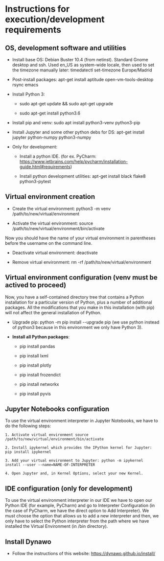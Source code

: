 
# Instructions for execution/development requirements

## OS, development software and utilities

- Install base OS: Debian Buster 10.4 (from netinst). Standard Gnome desktop and ssh. Used en_US as system-wide locale, then used to set the timezone manually later: timedatectl set-timezone Europe/Madrid

- Post-install packages: apt-get install aptitude open-vm-tools-desktop rsync emacs

- Install Python 3: 

	- sudo apt-get update && sudo apt-get upgrade

	- sudo apt-get install python3.6

- Install pip and venv: sudo apt install python3-venv python3-pip

- Install Jupyter and some other python debs for DS: apt-get install jupyter python-numpy python3-numpy

- Only for development:

	- Install a python IDE. (for ex. PyCharm: https://www.jetbrains.com/help/pycharm/installation-guide.html#requirements)

	- Install python development utilities: apt-get install black flake8 python3-pytest


## Virtual environment creation

- Create the virtual environment: python3 -m venv /path/to/new/virtual/environment

- Activate the virtual environment: source /path/to/new/virtual/environment/bin/activate

Now you should have the name of your virtual environment in parentheses before the username on the command line.

- Deactivate virtual environment: deactivate

- Remove virtual environment: rm -rf /path/to/new/virtual/environment


## Virtual environment configuration (venv must be actived to proceed)

Now, you have a self-contained directory tree that contains a Python installation for a particular version of Python, plus a number of additional packages. All the modifications that you make in this installation (with pip) will not affect the general installation of Python.

- Upgrade pip: python -m pip install --upgrade pip (we use python instead of python3 because in this environment we only have Python 3).

- **Install all Python packages**:

	- pip install pandas

	- pip install lxml

	- pip install plotly

	- pip install frozendict

	- pip install networkx

	- pip install pyvis


## Jupyter Notebooks configuration

To use the virtual environment interpreter in Jupyter Notebooks, we have to do the following steps:

	1. Activate virtual environment source /path/to/new/virtual/environment/bin/activate

	2. Install ipykernel which provides the IPython kernel for Jupyter: pip install ipykernel

	3. Add your virtual environment to Jupyter: python -m ipykernel install --user --name=NAME-OF-INTERPRETER

	4. Open Jupyter and, in Kernel Options, select your new Kernel.


## IDE configuration (only for development)
	
To use the virtual environment interpreter in our IDE we have to open our Python IDE (for example, PyCharm) and go to Interpreter Configuration (in the case of PyCharm, we have the direct option to Add Interpreter). We must choose the option that allows us to add a new interpreter and then, we only have to select the Python interpreter from the path where we have installed the Virtual Environment (in /bin directory).


## Install Dynawo

- Follow the instructions of this website: https://dynawo.github.io/install/

